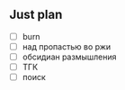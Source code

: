 ## Just plan
- [ ] burn
- [ ] над пропастью во ржи
- [ ] обсидиан размышления
- [ ] ТГК
- [ ] поиск
